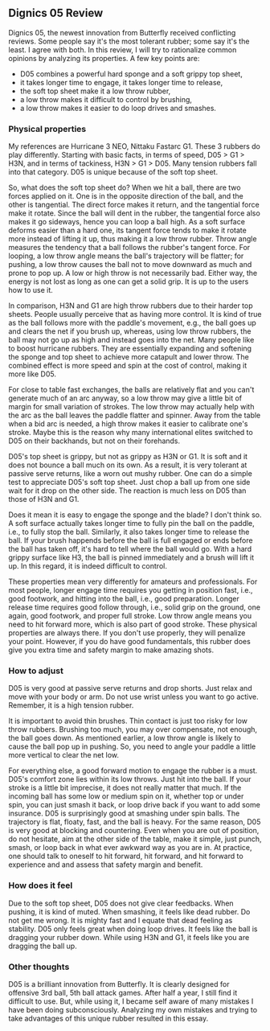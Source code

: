 ## Dignics 05 Review

Dignics 05, the newest innovation from Butterfly received conflicting reviews. Some people say it's the most tolerant rubber; some say it's the least. I agree with both. In this review, I will try to rationalize common opinions by analyzing its properties. A few key points are:

 - D05 combines a powerful hard sponge and a soft grippy top sheet,
 - it takes longer time to engage, it takes longer time to release,
 - the soft top sheet make it a low throw rubber,
 - a low throw makes it difficult to control by brushing,
 - a low throw makes it easier to do loop drives and smashes.


### Physical properties

My references are Hurricane 3 NEO, Nittaku Fastarc G1. These 3 rubbers do play differently. Starting with basic facts, 
in terms of speed, D05 > G1 > H3N, 
and in terms of tackiness, H3N > G1 > D05. 
Many tension rubbers fall into that category. D05 is unique because of the soft top sheet.

So, what does the soft top sheet do? When we hit a ball, there are two forces applied on it. One is in the opposite direction of the ball, and the other is tangential. The direct force makes it return, and the tangential force make it rotate. Since the ball will dent in the rubber, the tangential force also makes it go sideways, hence you can loop a ball high. As a soft surface deforms easier than a hard one, its tangent force tends to make it rotate more instead of lifting it up, thus making it a low throw rubber. Throw angle measures the tendency that a ball follows the rubber's tangent force. For looping, a low throw angle means the ball's trajectory will be flatter; for pushing, a low throw causes the ball not to move downward as much and prone to pop up. A low or high throw is not necessarily bad. Either way, the energy is not lost as long as one can get a solid grip. It is up to the users how to use it.

In comparison, H3N and G1 are high throw rubbers due to their harder top sheets. People usually perceive that as having more control. It is kind of true as the ball follows more with the paddle's movement, e.g., the ball goes up and clears the net if you brush up, whereas, using low throw rubbers, the ball may not go up as high and instead goes into the net. Many people like to boost hurricane rubbers. They are essentially expanding and softening the sponge and top sheet to achieve more catapult and lower throw. The combined effect is more speed and spin at the cost of control, making it more like D05.

For close to table fast exchanges, the balls are relatively flat and you can't generate much of an arc anyway, so a low throw may give a little bit of margin for small variation of strokes. The low throw may actually help with the arc as the ball leaves the paddle flatter and spinner. Away from the table when a bid arc is needed, a high throw makes it easier to calibrate one's stroke. Maybe this is the reason why many international elites switched to D05 on their backhands, but not on their forehands.

D05's top sheet is grippy, but not as grippy as H3N or G1. It is soft and it does not bounce a ball much on its own. As a result, it is very tolerant at passive serve returns, like a worn out mushy rubber. One can do a simple test to appreciate D05's soft top sheet. Just chop a ball up from one side wait for it drop on the other side. The reaction is much less on D05 than those of H3N and G1.

Does it mean it is easy to engage the sponge and the blade? I don't think so. A soft surface actually takes longer time to fully pin the ball on the paddle, i.e., to fully stop the ball. Similarly, it also takes longer time to release the ball. If your brush happends before the ball is full engaged or ends before the ball has taken off, it's hard to tell where the ball would go. With a hard grippy surface like H3, the ball is pinned immediately and a brush will lift it up. In this regard, it is indeed difficult to control.

These properties mean very differently for amateurs and professionals. For most people, longer engage time requires you getting in position fast, i.e., good footwork, and hitting into the ball, i.e., good preparation. Longer release time requires good follow through, i.e., solid grip on the ground, one again, good footwork, and proper full stroke. Low throw angle means you need to hit forward more, which is also part of good stroke. These physical properties are always there. If you don't use properly, they will penalize your point. However, if you do have good fundamentals, this rubber does give you extra time and safety margin to make amazing shots.


### How to adjust

D05 is very good at passive serve returns and drop shorts. Just relax and move with your body or arm. Do not use wrist unless you want to go active. Remember, it is a high tension rubber.

It is important to avoid thin brushes. Thin contact is just too risky for low throw rubbers. Brushing too much, you may over compensate, not enough, the ball goes down. As mentioned earlier, a low throw angle is likely to cause the ball pop up in pushing. So, you need to angle your paddle a little more vertical to clear the net low.  

For everything else, a good forward motion to engage the rubber is a must. D05's comfort zone lies within its low throws. Just hit into the ball. If your stroke is a little bit imprecise, it does not really matter that much. If the incoming ball has some low or medium spin on it, whether top or under spin, you can just smash it back, or loop drive back if you want to add some insurance. D05 is surprisingly good at smashing under spin balls. The trajectory is flat, floaty, fast, and the ball is heavy. For the same reason, D05 is very good at blocking and countering. Even when you are out of position, do not hesitate, aim at the other side of the table, make it simple, just punch, smash, or loop back in what ever awkward way as you are in. At practice, one should talk to oneself to hit forward, hit forward, and hit forward to experience and and assess that safety margin and benefit.


### How does it feel

Due to the soft top sheet, D05 does not give clear feedbacks. When pushing, it is kind of muted. When smashing, it feels like dead rubber. Do not get me wrong. It is mighty fast and I equate that dead feeling as stability. D05 only feels great when doing loop drives. It feels like the ball is dragging your rubber down. While using H3N and G1, it feels like you are dragging the ball up. 


### Other thoughts

D05 is a brilliant innovation from Butterfly. It is clearly designed for offensive 3rd ball, 5th ball attack games. After half a year, I still find it difficult to use. But, while using it, I became self aware of many mistakes I have been doing subconsciously. Analyzing my own mistakes and trying to take advantages of this unique rubber resulted in this essay.
